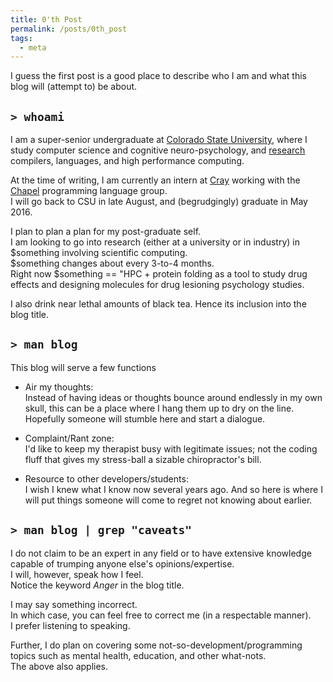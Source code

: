 ```yaml
---
title: 0'th Post
permalink: /posts/0th_post
tags:
  - meta
---
```


I guess the first post is a good place to describe who I am and what this blog will (attempt to) be about.

`> whoami`
---------
I am a super-senior undergraduate at [Colorado State University](http://www.cs.colostate.edu/~ibertola/), where I study computer science and cognitive neuro-psychology, and [research](https://www.researchgate.net/profile/Ian_Bertolacci) compilers, languages, and high performance computing.


At the time of writing, I am currently an intern at [Cray](http://www.cray.com/) working with the [Chapel](http://chapel.cray.com/) programming language group.  
I will go back to CSU in late August, and (begrudgingly) graduate in May 2016.

I plan to plan a plan for my post-graduate self.  
I am looking to go into research (either at a university or in industry) in $something involving scientific computing.  
$something changes about every 3-to-4 months.  
Right now $something == "HPC + protein folding as a tool to study drug effects and designing molecules for drug lesioning psychology studies.


I also drink near lethal amounts of black tea. Hence its inclusion into the blog title.

`> man blog`
-------------
This blog will serve a few functions

+ Air my thoughts:  
  Instead of having ideas or thoughts bounce around endlessly in my own skull, this can be a place where I hang them up to dry on the line. Hopefully someone will stumble here and start a dialogue.

+ Complaint/Rant zone:  
  I'd like to keep my therapist busy with legitimate issues; not the coding fluff that gives my stress-ball a sizable chiropractor's bill.

+ Resource to other developers/students:  
  I wish I knew what I know now several years ago. And so here is where I will put things someone will come to regret not knowing about earlier.


`> man blog | grep "caveats"`
-----------------------------
I do not claim to be an expert in any field or to have extensive knowledge capable of trumping anyone else's opinions/expertise.  
I will, however, speak how I feel.  
Notice the keyword *Anger* in the blog title.

I may say something incorrect.  
In which case, you can feel free to correct me (in a respectable manner).  
I prefer listening to speaking.

Further, I do plan on covering some not-so-development/programming topics such as mental health, education, and other what-nots.  
The above also applies.
